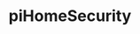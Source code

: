 ---
title: piHomeSecurity
website: https://securepenning.firebaseapp.com/
github: https://github.com/BrendonPierson/piNodeHomeSecurity
image: /media/securePenning.png
description: A home automation system with mobile-first web interface. The system collects sensor data using two RaspberryPi's running node servers that update a firebase database. The data is then displayed in real time using angular. When an alarm is tripped, a siren plays locally and the home owner is notified by text message.
techsUsed: node, angularjs, raspberryPi A+ and B+, Zurb Foundation, firebase
---
